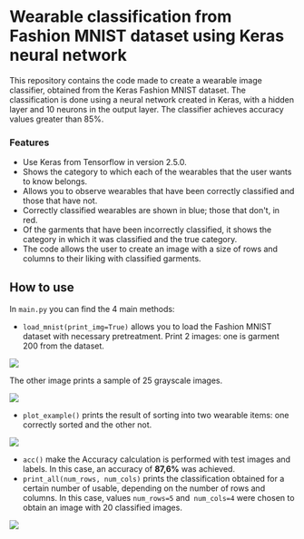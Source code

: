 # Wearable classification from Fashion MNIST dataset using Keras neural network
This repository contains the code made to create a wearable image classifier, obtained from the Keras Fashion MNIST dataset. The classification is done using a neural network created in Keras, with a hidden layer and 10 neurons in the output layer. The classifier achieves accuracy values greater than 85%.

### Features

- Use Keras from Tensorflow in version 2.5.0.
- Shows the category to which each of the wearables that the user wants to know belongs.
- Allows you to observe wearables that have been correctly classified and those that have not.
- Correctly classified wearables are shown in blue; those that don't, in red.
- Of the garments that have been incorrectly classified, it shows the category in which it was classified and the true category.
- The code allows the user to create an image with a size of rows and columns to their liking with classified garments.

## How to use
In `main.py` you can find the 4 main methods:
- `load_mnist(print_img=True)` allows you to load the Fashion MNIST dataset with necessary pretreatment. Print 2 images: one is garment 200 from the dataset.

![](https://i.imgur.com/k5GjZcl.png)

The other image prints a sample of 25 grayscale images.

![](https://i.imgur.com/fPZ4mko.png)

- `plot_example()` prints the result of sorting into two wearable items: one correctly sorted and the other not.

![](https://i.imgur.com/eYy45h8.png)

- `acc()` make the Accuracy calculation is performed with test images and labels. In this case, an accuracy of **87,6%** was achieved.
- `print_all(num_rows, num_cols)` prints the classification obtained for a certain number of usable, depending on the number of rows and columns. In this case, values `num_rows=5` and` num_cols=4` were chosen to obtain an image with 20 classified images.

![](https://i.imgur.com/abpUmW2.png)

